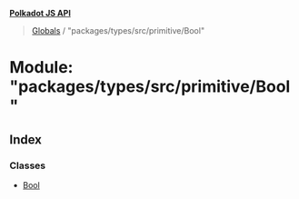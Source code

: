 **[Polkadot JS API](../README.md)**

> [Globals](../globals.md) / "packages/types/src/primitive/Bool"

# Module: "packages/types/src/primitive/Bool"

## Index

### Classes

* [Bool](../classes/_packages_types_src_primitive_bool_.bool.md)

